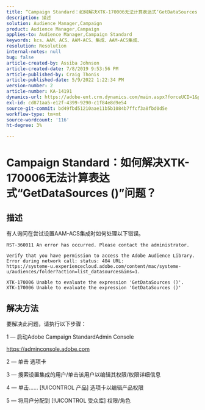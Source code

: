 ```yaml
---
title: “Campaign Standard：如何解决XTK-170006无法计算表达式‘GetDataSources ()’问题？”
description: 描述
solution: Audience Manager,Campaign
product: Audience Manager,Campaign
applies-to: Audience Manager,Campaign Standard
keywords: kcs、AAM、ACS、AAM-ACS、集成、AAM-ACS集成、
resolution: Resolution
internal-notes: null
bug: false
article-created-by: Assiba Johnson
article-created-date: 7/8/2019 9:53:56 PM
article-published-by: Craig Thonis
article-published-date: 5/9/2022 1:22:34 PM
version-number: 2
article-number: KA-14191
dynamics-url: https://adobe-ent.crm.dynamics.com/main.aspx?forceUCI=1&pagetype=entityrecord&etn=knowledgearticle&id=322eb0db-caa1-e911-a96a-000d3a34e213
exl-id: cd871aa5-e12f-4399-9290-c1f84e8d9e54
source-git-commit: bd49fbd51210aae11b5b1084b7ffcf3a8fbd0d5e
workflow-type: tm+mt
source-wordcount: '116'
ht-degree: 3%

---
```


# Campaign Standard：如何解决XTK-170006无法计算表达式“GetDataSources ()”问题？

## 描述


有人询问在尝试设置AAM-ACS集成时如何处理以下错误。


```
RST-360011 An error has occurred. Please contact the administrator.

Verify that you have permission to access the Adobe Audience Library. 
Error during network call: status: 404 URL: 
https://systeme-u.experiencecloud.adobe.com/content/mac/systeme-u/audiences/folder?action=list_datasources&ims=1.

XTK-170006 Unable to evaluate the expression 'GetDataSources ()'.
XTK-170006 Unable to evaluate the expression 'GetDataSources ()'
```

## 解决方法


要解决此问题，请执行以下步骤：



1 — 启动Adobe Campaign StandardAdmin Console

https://adminconsole.adobe.com

2 — 单击  选项卡

3 — 搜索设置集成的用户/单击该用户以编辑其权限/权限详细信息

4 — 单击…… [!UICONTROL 产品] 选项卡以编辑产品权限

5 — 将用户分配到 [!UICONTROL 受众库] 权限/角色
